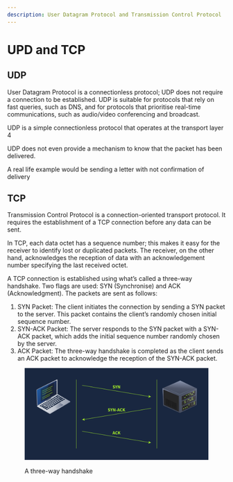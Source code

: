 ```yaml
---
description: User Datagram Protocol and Transmission Control Protocol
---
```


# UPD and TCP

## UDP

User Datagram Protocol is a connectionless protocol; UDP does not require a connection to be established. UDP is suitable for protocols that rely on fast queries, such as DNS, and for protocols that prioritise real-time communications, such as audio/video conferencing and broadcast.

UDP is a simple connectionless protocol that operates at the transport layer 4

UDP does not even provide a mechanism to know that the packet has been delivered.

A real life example would be sending a letter with not confirmation of delivery

## TCP

Transmission Control Protocol is a connection-oriented transport protocol. It requires the establishment of a TCP connection before any data can be sent.

In TCP, each data octet has a sequence number; this makes it easy for the receiver to identify lost or duplicated packets. The receiver, on the other hand, acknowledges the reception of data with an acknowledgement number specifying the last received octet.

A TCP connection is established using what’s called a three-way handshake. Two flags are used: SYN (Synchronise) and ACK (Acknowledgment). The packets are sent as follows:

1. SYN Packet: The client initiates the connection by sending a SYN packet to the server. This packet contains the client’s randomly chosen initial sequence number.
2. SYN-ACK Packet: The server responds to the SYN packet with a SYN-ACK packet, which adds the initial sequence number randomly chosen by the server.
3. ACK Packet: The three-way handshake is completed as the client sends an ACK packet to acknowledge the reception of the SYN-ACK packet.

<figure><img src="../../../.gitbook/assets/5f04259cf9bf5b57aed2c476-1719849036216 (1).svg" alt=""><figcaption><p>A three-way handshake</p></figcaption></figure>

